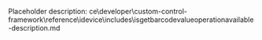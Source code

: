 Placeholder description: ce\developer\custom-control-framework\reference\idevice\includes\isgetbarcodevalueoperationavailable-description.md